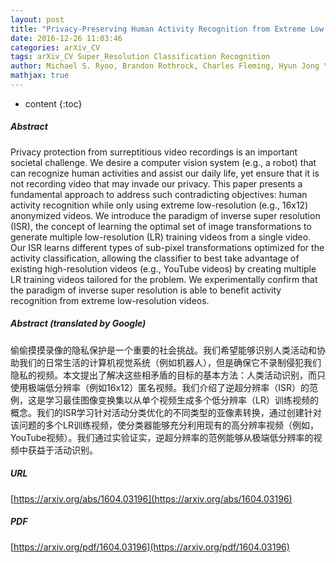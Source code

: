 ```yaml
---
layout: post
title: "Privacy-Preserving Human Activity Recognition from Extreme Low Resolution"
date: 2016-12-26 11:03:46
categories: arXiv_CV
tags: arXiv_CV Super_Resolution Classification Recognition
author: Michael S. Ryoo, Brandon Rothrock, Charles Fleming, Hyun Jong Yang
mathjax: true
---
```


* content
{:toc}

##### Abstract
Privacy protection from surreptitious video recordings is an important societal challenge. We desire a computer vision system (e.g., a robot) that can recognize human activities and assist our daily life, yet ensure that it is not recording video that may invade our privacy. This paper presents a fundamental approach to address such contradicting objectives: human activity recognition while only using extreme low-resolution (e.g., 16x12) anonymized videos. We introduce the paradigm of inverse super resolution (ISR), the concept of learning the optimal set of image transformations to generate multiple low-resolution (LR) training videos from a single video. Our ISR learns different types of sub-pixel transformations optimized for the activity classification, allowing the classifier to best take advantage of existing high-resolution videos (e.g., YouTube videos) by creating multiple LR training videos tailored for the problem. We experimentally confirm that the paradigm of inverse super resolution is able to benefit activity recognition from extreme low-resolution videos.

##### Abstract (translated by Google)
偷偷摸摸录像的隐私保护是一个重要的社会挑战。我们希望能够识别人类活动和协助我们的日常生活的计算机视觉系统（例如机器人），但是确保它不录制侵犯我们隐私的视频。本文提出了解决这些相矛盾的目标的基本方法：人类活动识别，而只使用极端低分辨率（例如16x12）匿名视频。我们介绍了逆超分辨率（ISR）的范例，这是学习最佳图像变换集以从单个视频生成多个低分辨率（LR）训练视频的概念。我们的ISR学习针对活动分类优化的不同类型的亚像素转换，通过创建针对该问题的多个LR训练视频，使分类器能够充分利用现有的高分辨率视频（例如，YouTube视频）。我们通过实验证实，逆超分辨率的范例能够从极端低分辨率的视频中获益于活动识别。

##### URL
[https://arxiv.org/abs/1604.03196](https://arxiv.org/abs/1604.03196)

##### PDF
[https://arxiv.org/pdf/1604.03196](https://arxiv.org/pdf/1604.03196)

